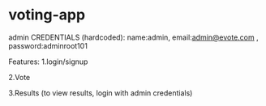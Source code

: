 # voting-app
admin CREDENTIALS (hardcoded): name:admin, email:admin@evote.com , password:adminroot101


Features:
1.login/signup

2.Vote

3.Results (to view results, login with admin credentials)
